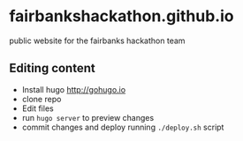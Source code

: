 # fairbankshackathon.github.io

public website for the fairbanks hackathon team

## Editing content

* Install hugo http://gohugo.io
* clone repo
* Edit files
* run `hugo server` to preview changes
* commit changes and deploy running `./deploy.sh` script
